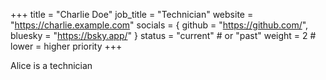 +++
title = "Charlie Doe"
job_title = "Technician"
website = "https://charlie.example.com"
socials = { github = "https://github.com/", bluesky = "https://bsky.app/" }
status = "current"        # or "past"
weight = 2                # lower = higher priority
+++

Alice is a technician
